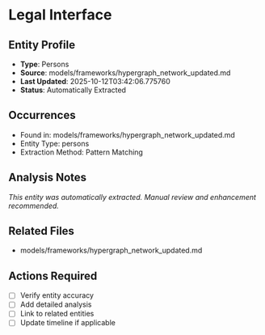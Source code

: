 # Legal Interface

## Entity Profile
- **Type**: Persons
- **Source**: models/frameworks/hypergraph_network_updated.md
- **Last Updated**: 2025-10-12T03:42:06.775760
- **Status**: Automatically Extracted

## Occurrences
- Found in: models/frameworks/hypergraph_network_updated.md
- Entity Type: persons
- Extraction Method: Pattern Matching

## Analysis Notes
*This entity was automatically extracted. Manual review and enhancement recommended.*

## Related Files
- models/frameworks/hypergraph_network_updated.md

## Actions Required
- [ ] Verify entity accuracy
- [ ] Add detailed analysis
- [ ] Link to related entities
- [ ] Update timeline if applicable
